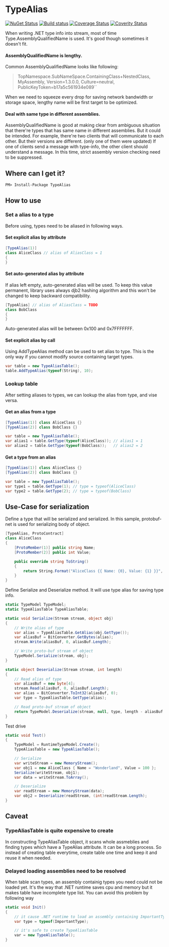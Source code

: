 # TypeAlias

[![NuGet Status](http://img.shields.io/nuget/v/TypeAlias.svg?style=flat)](https://www.nuget.org/packages/TypeAlias/)
[![Build status](https://ci.appveyor.com/api/projects/status/lwatqvnhmfsdh6iu?svg=true)](https://ci.appveyor.com/project/veblush/typealias)
[![Coverage Status](https://coveralls.io/repos/github/SaladLab/TypeAlias/badge.svg?branch=master)](https://coveralls.io/github/SaladLab/TypeAlias?branch=master)
[![Coverity Status](https://scan.coverity.com/projects/8458/badge.svg?flat=1)](https://scan.coverity.com/projects/saladlab-typealias)

When writing .NET type info into stream, most of time Type.AssemblyQualifiedName is used.
It's good though sometimes it doesn't fit.

#### AssemblyQualifiedName is lengthy.
 
Common AssemblyQualifiedName looks like following:

> TopNamespace.SubNameSpace.ContainingClass+NestedClass, MyAssembly, Version=1.3.0.0, Culture=neutral, PublicKeyToken=b17a5c561934e089``

When we need to squeeze every drop for saving network bandwidth or storage space, lengthy name will be first target to be optimized.

#### Deal with same type in different assemblies.

AssemblyQualifiedName is good at making clear from ambiguous situation that there're types that has same name in different assemblies.
But it could be intended. For example, there're two clients that will communicate to each other. But their versions are different. (only one of them were updated)
If one of clients send a message with type-info, the other client should understand a message. In this time, strict assembly version checking need to be suppressed.

## Where can I get it?

```
PM> Install-Package TypeAlias
```

## How to use

### Set a alias to a type

Before using, types need to be aliased in following ways.

#### Set explicit alias by attribute

```csharp
[TypeAlias(1)]
class AliceClass // alias of AliasClass = 1
{
}
```

#### Set auto-generated alias by attribute

If alias left empty, auto-generated alias will be used.
To keep this value permanent, library uses always djb2 hashing algorithm and 
this won't be changed to keep backward compatibility.

```csharp
[TypeAlias] // alias of AliasClass = TODO
class BobClass
{
}
```

Auto-generated alias will be between 0x100 and 0x7FFFFFFF.

#### Set explicit alias by call

Using AddTypeAlias method can be used to set alias to type.
This is the only way if you cannot modify source containing target types.

```csharp
var table = new TypeAliasTable();
table.AddTypeAlias(typeof(String), 10);
```

### Lookup table

After setting aliases to types, we can lookup the alias from type, and vise versa.

#### Get an alias from a type

```csharp
[TypeAlias(1)] class AliceClass {}
[TypeAlias(2)] class BobClass {}

var table = new TypeAliasTable();
var alias1 = table.GetType(typeof(AliceClass)); // alias1 = 1
var alias2 = table.GetType(typeof(BobClass));   // alias2 = 2
```

#### Get a type from an alias

```csharp
[TypeAlias(1)] class AliceClass {}
[TypeAlias(2)] class BobClass {}

var table = new TypeAliasTable();
var type1 = table.GetType(1); // type = typeof(AliceClass)
var type2 = table.GetType(2); // type = typeof(BobClass)
```

## Use-Case for serialization

Define a type that will be serialized and serialized.
In this sample, protobuf-net is used for serializing body of object.

```csharp
[TypeAlias, ProtoContract]
class AliceClass
{
    [ProtoMember(1)] public string Name;
    [ProtoMember(2)] public int Value;

    public override string ToString()
    {
        return String.Format("AliceClass {{ Name: {0}, Value: {1} }}", Name, Value);
    }
}
```

Define Serialize and Deserialize method. It will use type alias for saving type info.

```csharp
static TypeModel TypeModel;
static TypeAliasTable TypeAliasTable;

static void Serialize(Stream stream, object obj)
{
    // Write alias of type
    var alias = TypeAliasTable.GetAlias(obj.GetType());
    var aliasBuf = BitConverter.GetBytes(alias);
    stream.Write(aliasBuf, 0, aliasBuf.Length);

    // Write proto-buf stream of object
    TypeModel.Serialize(stream, obj);
}

static object Deserialize(Stream stream, int length)
{
    // Read alias of type
    var aliasBuf = new byte[4];
    stream.Read(aliasBuf, 0, aliasBuf.Length);
    var alias = BitConverter.ToInt32(aliasBuf, 0);
    var type = TypeAliasTable.GetType(alias);

    // Read proto-buf stream of object
    return TypeModel.Deserialize(stream, null, type, length - aliasBuf.Length);
}
```

Test drive

```csharp
static void Test()
{
    TypeModel = RuntimeTypeModel.Create();
    TypeAliasTable = new TypeAliasTable();

    // Serialize
    var writeStream = new MemoryStream();
    var obj1 = new AliceClass { Name = "Wonderland", Value = 100 };
    Serialize(writeStream, obj1);
    var data = writeStream.ToArray();

    // Deserialize
    var readStream = new MemoryStream(data);
    var obj2 = Deserialize(readStream, (int)readStream.Length);
}
```

## Caveat

### TypeAliasTable is quite expensive to create

In constructing TypeAliasTable object, it scans whole assmeblies and finding types which have a TypeAlias attribute.
It can be a long process. So instead of creating table everytime, create table one time and keep it and reuse it when needed.

### Delayed loading assemblies need to be resolved

When table scan types, an assembly containig types you need could not be loaded yet.
It's the way that .NET runtime saves cpu and memory but it makes table have incomplete type list.
You can avoid this problem by following way

```csharp
static void Init()
{
    // it cause .NET runtime to load an assembly containing ImportantType
    var type = typeof(ImportantType);

    // it's safe to create TypeAliasTable
    var = new TypeAliasTable();
}
```
